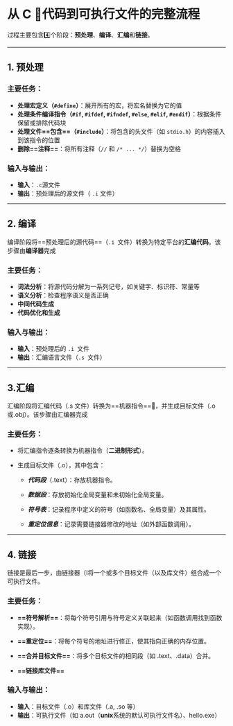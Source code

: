 # 从 C :monkey:代码到可执行文件的完整流程

过程主要包含:four:个阶段：**预处理**、**编译**、**汇编**和**链接**。

---

## 1. 预处理

### 主要任务：
* **处理宏定义（`#define`）**：展开所有的宏，将宏名替换为它的值
* **处理条件编译指令（`#if`, `#ifdef`, `#ifndef`, `#else`, `#elif`, `#endif`）**：根据条件保留或排除代码块
* **处理文件==包含==（`#include`）**：将包含的头文件（如 `stdio.h`）的内容插入到该指令的位置
* **删除==注释==**：将所有注释（`//` 和 `/* ... */`）替换为空格

### 输入与输出：
* **输入**：`.c`源文件
* **输出**：预处理后的源文件（ `.i` 文件）
----
## 2. 编译 
编译阶段将==预处理后的源代码==（`.i `文件）转换为特定平台的**汇编代码**。该步骤由**编译器**完成

### 主要任务：
* **词法分析**：将源代码分解为一系列记号，如关键字、标识符、常量等
* **语义分析**：检查程序语义是否正确
* **中间代码生成**
* **代码优化和生成**
### 输入与输出：
* **输入**：预处理后的 `.i `文件
* **输出**：汇编语言文件（`.s `文件）
----
## 3.汇编
汇编阶段将汇编代码（.s 文件）转换为==机器指令==:robot:，并生成目标文件（.o或.obj）。该步骤由汇编器完成

### 主要任务：
* 将汇编指令逐条转换为机器指令（**二进制形式**）。

* 生成目标文件（.o），其中包含：

    * ***代码段***（.text）：存放机器指令。

    * ***数据段***：存放初始化全局变量和未初始化全局变量。

    * ***符号表***：记录程序中定义的符号（如函数名、全局变量）及其属性。

    * ***重定位信息***：记录需要链接器修改的地址（如外部函数调用）。
-----
## 4. 链接
链接是最后一步，由链接器（l将一个或多个目标文件（以及库文件）组合成一个可执行文件。

### 主要任务：
* **==符号解析==**：将每个符号引用与符号定义关联起来（如函数调用找到函数实现）。

* **==重定位==**：将每个符号的地址进行修正，使其指向正确的内存位置。

* **==合并目标文件==**：将多个目标文件的相同段（如 .text、.data）合并。

* **==链接库文件==**

### 输入与输出：
* **输入**：目标文件（.o）和库文件（.a, .so 等）
* **输出**：可执行文件（如 a.out（**unix**系统的默认可执行文件名）、hello.exe）